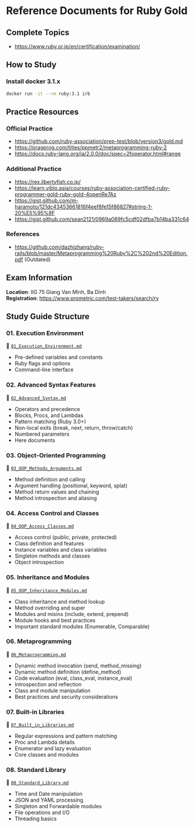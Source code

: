 # Reference Documents for Ruby Gold

## Complete Topics
- https://www.ruby.or.jp/en/certification/examination/

## How to Study
### Install docker 3.1.x
```sh
docker run -it --rm ruby:3.1 irb
```

## Practice Resources

### Official Practice
- https://github.com/ruby-association/prep-test/blob/version3/gold.md
- https://pragprog.com/titles/ppmetr2/metaprogramming-ruby-2
- https://docs.ruby-lang.org/ja/2.0.0/doc/spec=2foperator.html#range

### Additional Practice
- https://rex.libertyfish.co.jp/
- https://learn.viblo.asia/courses/ruby-association-certified-ruby-programmer-gold-ruby-gold-4openRe7Az
- https://gist.github.com/m-haramoto/121dc43453661816f4eef8fe15f86827#string-1-20%E5%95%8F
- https://gist.github.com/sean2121/0969a089fc5cdf02dfba7b14ba331c64

### References
- https://github.com/dazhizhang/ruby-rails/blob/master/Metaprogramming%20Ruby%2C%202nd%20Edition.pdf (Outdated)

## Exam Information

**Location**: IIG 75 Giang Van Minh, Ba Dinh  
**Registration**: https://www.prometric.com/test-takers/search/ry

## Study Guide Structure

### 01. Execution Environment
📁 [`01_Execution_Environment.md`](./01_Execution_Environment.md)
- Pre-defined variables and constants  
- Ruby flags and options
- Command-line interface

### 02. Advanced Syntax Features  
📁 [`02_Advanced_Syntax.md`](./02_Advanced_Syntax.md)
- Operators and precedence
- Blocks, Procs, and Lambdas
- Pattern matching (Ruby 3.0+)
- Non-local exits (break, next, return, throw/catch)
- Numbered parameters
- Here documents

### 03. Object-Oriented Programming
📁 [`03_OOP_Methods_Arguments.md`](./03_OOP_Methods_Arguments.md)
- Method definition and calling
- Argument handling (positional, keyword, splat)
- Method return values and chaining
- Method introspection and aliasing

### 04. Access Control and Classes
📁 [`04_OOP_Access_Classes.md`](./04_OOP_Access_Classes.md)
- Access control (public, private, protected)
- Class definition and features
- Instance variables and class variables
- Singleton methods and classes
- Object introspection

### 05. Inheritance and Modules
📁 [`05_OOP_Inheritance_Modules.md`](./05_OOP_Inheritance_Modules.md)
- Class inheritance and method lookup
- Method overriding and super
- Modules and mixins (include, extend, prepend)
- Module hooks and best practices
- Important standard modules (Enumerable, Comparable)

### 06. Metaprogramming
📁 [`06_Metaprogramming.md`](./06_Metaprogramming.md)
- Dynamic method invocation (send, method_missing)
- Dynamic method definition (define_method)
- Code evaluation (eval, class_eval, instance_eval)
- Introspection and reflection
- Class and module manipulation
- Best practices and security considerations

### 07. Built-in Libraries
📁 [`07_Built_in_Libraries.md`](./07_Built_in_Libraries.md)
- Regular expressions and pattern matching
- Proc and Lambda details
- Enumerator and lazy evaluation
- Core classes and modules

### 08. Standard Library
📁 [`08_Standard_Library.md`](./08_Standard_Library.md)
- Time and Date manipulation
- JSON and YAML processing
- Singleton and Forwardable modules
- File operations and I/O
- Threading basics
